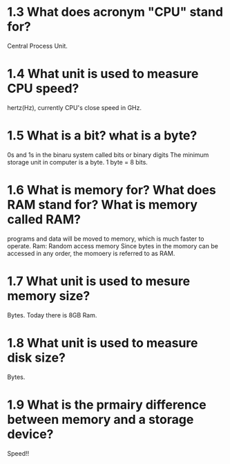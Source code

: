 # 1.3 What does acronym "CPU" stand for? 
Central Process Unit.

# 1.4 What unit is used to measure CPU speed? 
hertz(Hz), currently CPU's close speed in GHz. 

# 1.5 What is a bit? what is a byte?
0s and 1s in the binaru system called bits or binary digits
The minimum storage unit in computer is a byte.
1 byte = 8 bits.

# 1.6 What is memory for? What does RAM stand for? What is memory called RAM?
programs and data will be moved to memory, which is much faster to operate. 
Ram: Random access memory
Since bytes in the momory can be accessed in any order, the momoery is referred to as RAM. 

# 1.7 What unit is used to mesure memory size? 

Bytes. Today there is 8GB Ram. 

# 1.8 What unit is used to measure disk size?

Bytes.

# 1.9 What is the prmairy difference between memory and a storage device?
Speed!!

